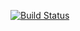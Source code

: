 [![Build Status](https://github.com/EgorTM1/ahj_dom/actions/workflows/web.yml/badge.svg)](https://github.com/EgorTM1/ahj_dom/actions)
